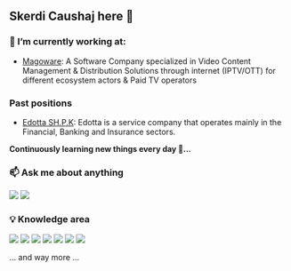 ## Skerdi Caushaj here 👋

### 🔭 I’m currently working at:

* [Magoware](https://www.magoware.tv): A Software Company specialized in Video Content Management & Distribution Solutions through internet (IPTV/OTT) for different ecosystem actors & Paid TV operators

### Past positions
* [Edotta SH.P.K](https://edotta.al/?lang=en): Edotta is a service company that operates mainly in the Financial, Banking and Insurance sectors.

**Continuously learning new things every day 📕...**

### 📫 Ask me about anything

[![](https://img.shields.io/badge/Telegram-2CA5E0?style=for-the-badge&logo=telegram&logoColor=white)](https://t.me/skerdi_c)
[![](https://img.shields.io/badge/Whatsapp-128C7E?style=for-the-badge&logo=whatsapp&logoColor=white)](https://wa.me/+355696600165?text=Hello%20from%20github)

### 💡 Knowledge area 

![](https://img.shields.io/badge/HTML-E44D26?style=for-the-badge&logo=html5&logoColor=white)
![](https://img.shields.io/badge/CSS-3C99DC?style=for-the-badge&logo=css3%2B%2B&logoColor=white)
![](https://img.shields.io/badge/JavaScript-F7DF1E?style=for-the-badge&logo=javascript&logoColor=black)
![](https://img.shields.io/badge/Node.js-43853D?style=for-the-badge&logo=node.js&logoColor=white)
![](https://img.shields.io/badge/php-553344?style=for-the-badge&logo=php&logoColor=white)
![](https://img.shields.io/badge/photoshop-18152E?style=for-the-badge&logo=adobe-photoshop&logoColor=white)
![](https://img.shields.io/badge/JQuery-orange?style=for-the-badge&logo=jquery&logoColor=white)

... and way more ...
